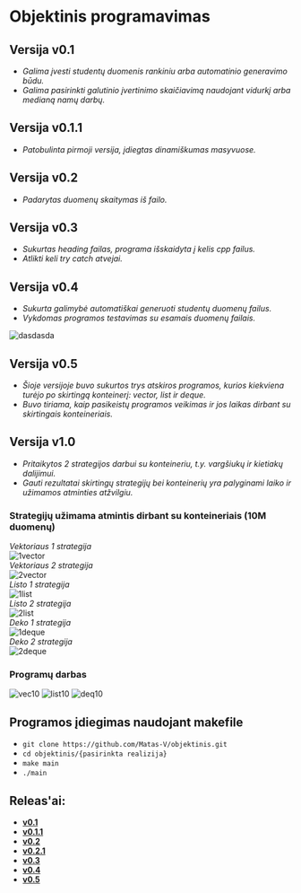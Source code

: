 # Objektinis programavimas

## Versija v0.1
- *Galima įvesti studentų duomenis rankiniu arba automatinio generavimo būdu.*
- *Galima pasirinkti galutinio įvertinimo skaičiavimą naudojant vidurkį arba medianą namų darbų.*

## Versija v0.1.1
- *Patobulinta pirmoji versija, įdiegtas dinamiškumas masyvuose.*

## Versija v0.2
- *Padarytas duomenų skaitymas iš failo.*

## Versija v0.3
- *Sukurtas heading failas, programa išskaidyta į kelis cpp failus.*
- *Atlikti keli try catch atvejai.*

## Versija v0.4
- *Sukurta galimybė automatiškai generuoti studentų duomenų failus.*
- *Vykdomas programos testavimas su esamais duomenų failais.*

![dasdasda](https://user-images.githubusercontent.com/80633152/159670868-564f85ee-65b2-49cc-9709-89c2d0a52497.png)

## Versija v0.5
- *Šioje versijoje buvo sukurtos trys atskiros programos, kurios kiekviena turėjo po skirtingą konteinerį: vector, list ir deque.*
- *Buvo tiriama, kaip pasikeistų programos veikimas ir jos laikas dirbant su skirtingais konteineriais.*

## Versija v1.0
- *Pritaikytos 2 strategijos darbui su konteineriu, t.y. vargšiukų ir kietiakų dalijimui.*
- *Gauti rezultatai skirtingų strategijų bei konteinerių yra palyginami laiko ir užimamos atminties atžvilgiu.*

### Strategijų užimama atmintis dirbant su konteineriais (10M duomenų)
*Vektoriaus 1 strategija*<br>
![1vector](https://user-images.githubusercontent.com/80633152/163403489-c10465be-5dd0-469a-9fcf-f7443bf6daad.png)
<br>*Vektoriaus 2 strategija*<br>
![2vector](https://user-images.githubusercontent.com/80633152/163403559-81fe6173-f795-4fb5-8459-4a7899cf30c5.png)
<br>*Listo 1 strategija*<br>
![1list](https://user-images.githubusercontent.com/80633152/163403583-3536e85d-8fd0-4ae2-bf50-c80cc71d47ba.png)
<br>*Listo 2 strategija*<br>
![2list](https://user-images.githubusercontent.com/80633152/163403590-03d9fff4-6a66-4fcf-a957-05d7677df9fe.png)
<br>*Deko 1 strategija*<br>
![1deque](https://user-images.githubusercontent.com/80633152/163403600-6d04a999-98a2-4727-86df-a467a54256a8.png)
<br>*Deko 2 strategija*<br>
![2deque](https://user-images.githubusercontent.com/80633152/163403611-d737baad-3a74-406b-bf98-3a64ce5eac85.png)

### Programų darbas
![vec10](https://user-images.githubusercontent.com/80633152/163403630-fd9d53b4-17d4-4324-9153-e43e1c2308f4.png)
![list10](https://user-images.githubusercontent.com/80633152/163403636-758b11ca-d3f3-4169-968a-acffc912049f.png)
![deq10](https://user-images.githubusercontent.com/80633152/163403646-7b8bbc0b-6fb6-4425-b358-68b271a39dcc.png)

## Programos įdiegimas naudojant makefile
- `git clone https://github.com/Matas-V/objektinis.git`
- `cd objektinis/{pasirinkta realizija}`
- `make main`
- `./main`

## Releas'ai:
- [**v0.1**](https://github.com/Matas-V/objektinis/releases/tag/v0.1)
- [**v0.1.1**](https://github.com/Matas-V/objektinis/releases/tag/v0.1.1)
- [**v0.2**](https://github.com/Matas-V/objektinis/releases/tag/v0.2)
- [**v0.2.1**](https://github.com/Matas-V/objektinis/releases/tag/v0.2.1)
- [**v0.3**](https://github.com/Matas-V/objektinis/releases/tag/v0.3)
- [**v0.4**](https://github.com/Matas-V/objektinis/releases/tag/v0.4)
- [**v0.5**](https://github.com/Matas-V/objektinis/releases/tag/v0.5)
